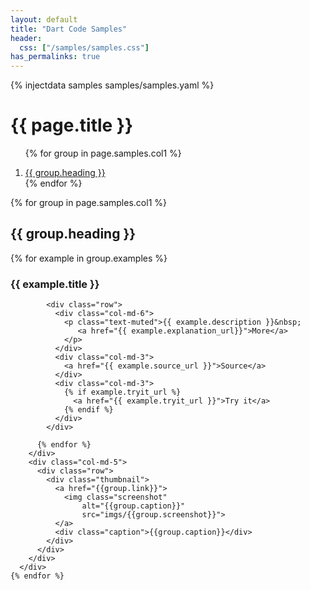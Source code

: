 ```yaml
---
layout: default
title: "Dart Code Samples"
header:
  css: ["/samples/samples.css"]
has_permalinks: true
---
```

{% injectdata samples samples/samples.yaml %}
  <h1> {{ page.title }} </h1>
<div class="row">
<div class="col-md-3">
  <ol class="toc nav bs-sidenav" id="markdown-toc" role="complementary">

  {% for group in page.samples.col1 %}
    <li><a href="#{{group.anchor}}">{{ group.heading }}</a></li>
  {% endfor %}
  </ol>
</div>

<div class="col-md-9" >
  <div class="row">
    {% for group in page.samples.col1 %}
      <div class="row">
        <h2><a id="{{group.anchor}}">{{ group.heading }}</a></h2>
      </div>
      <div class="row">
        <div class="col-md-7 group">
          {% for example in group.examples %}
            <div class="row">
              <h3 class="title">{{ example.title }}</h3>
            </div>

            <div class="row">
              <div class="col-md-6">
                <p class="text-muted">{{ example.description }}&nbsp;
                   <a href="{{ example.explanation_url}}">More</a>
                </p>
              </div>
              <div class="col-md-3">
                <a href="{{ example.source_url }}">Source</a>
              </div>
              <div class="col-md-3">
                {% if example.tryit_url %}
                  <a href="{{ example.tryit_url }}">Try it</a>
                {% endif %}
              </div>
            </div>

          {% endfor %}
        </div>
        <div class="col-md-5">
          <div class="row">
            <div class="thumbnail">
              <a href="{{group.link}}">
                <img class="screenshot"
                    alt="{{group.caption}}"
                    src="imgs/{{group.screenshot}}">
              </a>
              <div class="caption">{{group.caption}}</div>
            </div>
          </div>
        </div>
      </div>
    {% endfor %}
  </div>
</div>
